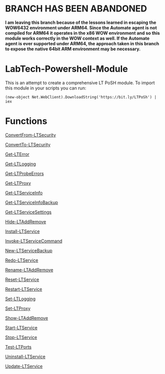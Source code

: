 # BRANCH HAS BEEN ABANDONED
**I am leaving this branch because of the lessons learned in escaping the WOW6432 environment under ARM64. Since the Automate agent is not compiled for ARM64 it operates in the x86 WOW environment and so this module works correctly in the WOW context as well.  If the Automate agent is ever supported under ARM64, the approach taken in this branch to expose the native 64bit ARM environment may be necessary.**


# LabTech-Powershell-Module
This is an attempt to create a comprehensive LT PoSH module. 
To import this module in your scripts you can run:
```
(new-object Net.WebClient).DownloadString('https://bit.ly/LTPoSh') | iex
```

# Functions


[ConvertFrom-LTSecurity](LabTech/ConvertFrom-LTSecurity.md)

[ConvertTo-LTSecurity](LabTech/ConvertTo-LTSecurity.md)

[Get-LTError](LabTech/Get-LTError.md)

[Get-LTLogging](LabTech/Get-LTLogging.md)

[Get-LTProbeErrors](LabTech/Get-LTProbeErrors.md)

[Get-LTProxy](LabTech/Get-LTProxy.md)

[Get-LTServiceInfo](LabTech/Get-LTServiceInfo.md)

[Get-LTServiceInfoBackup](LabTech/Get-LTServiceInfoBackup.md)

[Get-LTServiceSettings](LabTech/Get-LTServiceSettings.md)

[Hide-LTAddRemove](LabTech/Hide-LTAddRemove.md)

[Install-LTService](LabTech/Install-LTService.md)

[Invoke-LTServiceCommand](LabTech/Invoke-LTServiceCommand.md)

[New-LTServiceBackup](LabTech/New-LTServiceBackup.md)

[Redo-LTService](LabTech/Redo-LTService.md)

[Rename-LTAddRemove](LabTech/Rename-LTAddRemove.md)

[Reset-LTService](LabTech/Reset-LTService.md)

[Restart-LTService](LabTech/Restart-LTService.md)

[Set-LTLogging](LabTech/Set-LTLogging.md)

[Set-LTProxy](LabTech/Set-LTProxy.md)

[Show-LTAddRemove](LabTech/Show-LTAddRemove.md)

[Start-LTService](LabTech/Start-LTService.md)

[Stop-LTService](LabTech/Stop-LTService.md)

[Test-LTPorts](LabTech/Test-LTPorts.md)

[Uninstall-LTService](LabTech/Uninstall-LTService.md)

[Update-LTService](LabTech/Update-LTService.md)


